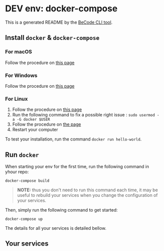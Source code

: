 # DEV env: docker-compose

This is a generated README by the [BeCode CLI tool](https://github.com/becodeorg/cli).

## Install `docker` & `docker-compose`

### For macOS

Follow the procedure on [this page](https://docs.docker.com/docker-for-mac/install/)

### For Windows

Follow the procedure on [this page](https://docs.docker.com/docker-for-windows/install/)

### For Linux

1. Follow the procedure on [this page](https://docs.docker.com/install/linux/docker-ce/ubuntu/)
1. Run the following command to fix a possible right issue : `sudo usermod -a -G docker $USER`
1. Follow the procedure on [the page](https://docs.docker.com/compose/install/#install-compose)
1. Restart your computer

To test your installation, run the command `docker run hello-world`.

## Run `docker`

When starting your env for the first time, run the following command in yhour repo:

	docker-compose build
	
> **NOTE:** thus you don't need to run this command each time, it may be useful to *re*build your services when you change the configuration of your services.

Then, simply run the following command to get started:

    docker-compose up

The details for all your services is detailed bellow.

## Your services